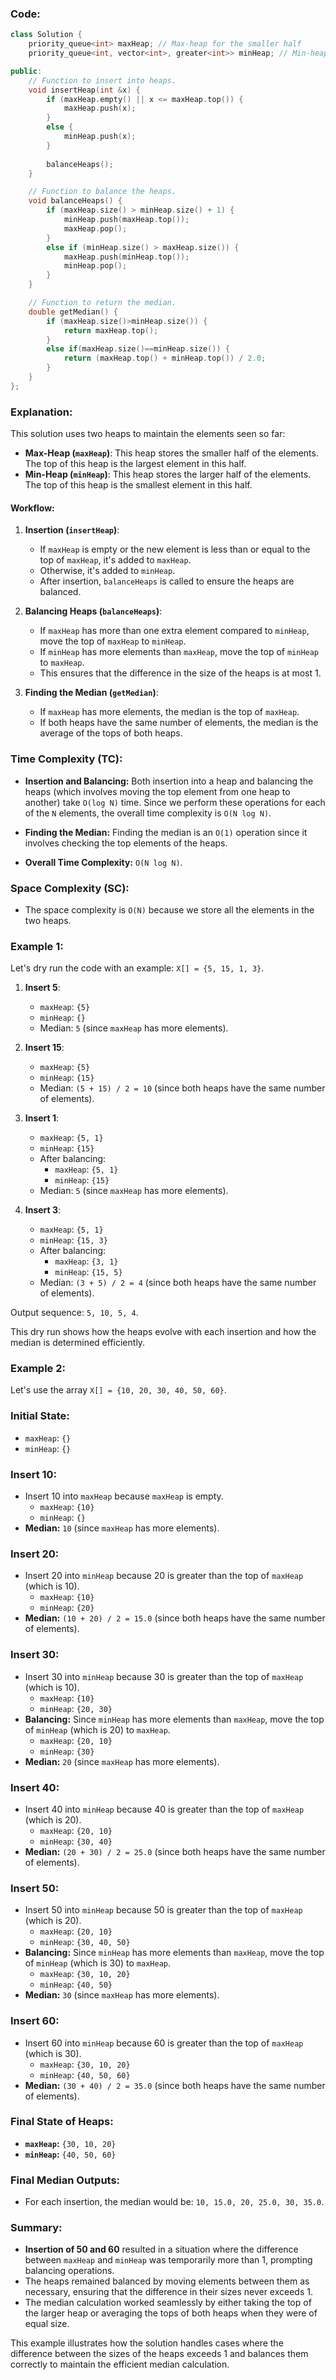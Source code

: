 ### Code:
```cpp
class Solution {
    priority_queue<int> maxHeap; // Max-heap for the smaller half
    priority_queue<int, vector<int>, greater<int>> minHeap; // Min-heap for the larger half

public:
    // Function to insert into heaps.
    void insertHeap(int &x) {
        if (maxHeap.empty() || x <= maxHeap.top()) {
            maxHeap.push(x);
        } 
        else {
            minHeap.push(x);
        }
        
        balanceHeaps();
    }

    // Function to balance the heaps.
    void balanceHeaps() {
        if (maxHeap.size() > minHeap.size() + 1) {
            minHeap.push(maxHeap.top());
            maxHeap.pop();
        } 
        else if (minHeap.size() > maxHeap.size()) {
            maxHeap.push(minHeap.top());
            minHeap.pop();
        }
    }

    // Function to return the median.
    double getMedian() {
        if (maxHeap.size()>minHeap.size()) {
            return maxHeap.top();
        } 
        else if(maxHeap.size()==minHeap.size()) {
            return (maxHeap.top() + minHeap.top()) / 2.0;
        }
    }
};
```

### Explanation:
This solution uses two heaps to maintain the elements seen so far:
- **Max-Heap (`maxHeap`)**: This heap stores the smaller half of the elements. The top of this heap is the largest element in this half.
- **Min-Heap (`minHeap`)**: This heap stores the larger half of the elements. The top of this heap is the smallest element in this half.

#### Workflow:
1. **Insertion (`insertHeap`)**:
   - If `maxHeap` is empty or the new element is less than or equal to the top of `maxHeap`, it's added to `maxHeap`.
   - Otherwise, it's added to `minHeap`.
   - After insertion, `balanceHeaps` is called to ensure the heaps are balanced.

2. **Balancing Heaps (`balanceHeaps`)**:
   - If `maxHeap` has more than one extra element compared to `minHeap`, move the top of `maxHeap` to `minHeap`.
   - If `minHeap` has more elements than `maxHeap`, move the top of `minHeap` to `maxHeap`.
   - This ensures that the difference in the size of the heaps is at most 1.

3. **Finding the Median (`getMedian`)**:
   - If `maxHeap` has more elements, the median is the top of `maxHeap`.
   - If both heaps have the same number of elements, the median is the average of the tops of both heaps.

### Time Complexity (TC):
- **Insertion and Balancing:** Both insertion into a heap and balancing the heaps (which involves moving the top element from one heap to another) take `O(log N)` time. Since we perform these operations for each of the `N` elements, the overall time complexity is `O(N log N)`.

- **Finding the Median:** Finding the median is an `O(1)` operation since it involves checking the top elements of the heaps.

- **Overall Time Complexity:** `O(N log N)`.

### Space Complexity (SC):
- The space complexity is `O(N)` because we store all the elements in the two heaps.

### Example 1:
Let's dry run the code with an example: `X[] = {5, 15, 1, 3}`.

1. **Insert 5**:
   - `maxHeap`: `{5}`
   - `minHeap`: `{}`
   - Median: `5` (since `maxHeap` has more elements).

2. **Insert 15**:
   - `maxHeap`: `{5}`
   - `minHeap`: `{15}`
   - Median: `(5 + 15) / 2 = 10` (since both heaps have the same number of elements).

3. **Insert 1**:
   - `maxHeap`: `{5, 1}`
   - `minHeap`: `{15}`
   - After balancing:
     - `maxHeap`: `{5, 1}`
     - `minHeap`: `{15}`
   - Median: `5` (since `maxHeap` has more elements).

4. **Insert 3**:
   - `maxHeap`: `{5, 1}`
   - `minHeap`: `{15, 3}`
   - After balancing:
     - `maxHeap`: `{3, 1}`
     - `minHeap`: `{15, 5}`
   - Median: `(3 + 5) / 2 = 4` (since both heaps have the same number of elements).

Output sequence: `5, 10, 5, 4`.

This dry run shows how the heaps evolve with each insertion and how the median is determined efficiently.


### Example 2:
Let's use the array `X[] = {10, 20, 30, 40, 50, 60}`.

### Initial State:
- `maxHeap`: `{}`
- `minHeap`: `{}`

### Insert 10:
- Insert 10 into `maxHeap` because `maxHeap` is empty.
  - `maxHeap`: `{10}`
  - `minHeap`: `{}`
- **Median:** `10` (since `maxHeap` has more elements).

### Insert 20:
- Insert 20 into `minHeap` because 20 is greater than the top of `maxHeap` (which is 10).
  - `maxHeap`: `{10}`
  - `minHeap`: `{20}`
- **Median:** `(10 + 20) / 2 = 15.0` (since both heaps have the same number of elements).

### Insert 30:
- Insert 30 into `minHeap` because 30 is greater than the top of `maxHeap` (which is 10).
  - `maxHeap`: `{10}`
  - `minHeap`: `{20, 30}`
- **Balancing:** Since `minHeap` has more elements than `maxHeap`, move the top of `minHeap` (which is 20) to `maxHeap`.
  - `maxHeap`: `{20, 10}`
  - `minHeap`: `{30}`
- **Median:** `20` (since `maxHeap` has more elements).

### Insert 40:
- Insert 40 into `minHeap` because 40 is greater than the top of `maxHeap` (which is 20).
  - `maxHeap`: `{20, 10}`
  - `minHeap`: `{30, 40}`
- **Median:** `(20 + 30) / 2 = 25.0` (since both heaps have the same number of elements).

### Insert 50:
- Insert 50 into `minHeap` because 50 is greater than the top of `maxHeap` (which is 20).
  - `maxHeap`: `{20, 10}`
  - `minHeap`: `{30, 40, 50}`
- **Balancing:** Since `minHeap` has more elements than `maxHeap`, move the top of `minHeap` (which is 30) to `maxHeap`.
  - `maxHeap`: `{30, 10, 20}`
  - `minHeap`: `{40, 50}`
- **Median:** `30` (since `maxHeap` has more elements).

### Insert 60:
- Insert 60 into `minHeap` because 60 is greater than the top of `maxHeap` (which is 30).
  - `maxHeap`: `{30, 10, 20}`
  - `minHeap`: `{40, 50, 60}`
- **Median:** `(30 + 40) / 2 = 35.0` (since both heaps have the same number of elements).

### Final State of Heaps:
- **`maxHeap`:** `{30, 10, 20}`
- **`minHeap`:** `{40, 50, 60}`

### Final Median Outputs:
- For each insertion, the median would be: `10, 15.0, 20, 25.0, 30, 35.0`.

### Summary:
- **Insertion of 50 and 60** resulted in a situation where the difference between `maxHeap` and `minHeap` was temporarily more than 1, prompting balancing operations.
- The heaps remained balanced by moving elements between them as necessary, ensuring that the difference in their sizes never exceeds 1.
- The median calculation worked seamlessly by either taking the top of the larger heap or averaging the tops of both heaps when they were of equal size.

This example illustrates how the solution handles cases where the difference between the sizes of the heaps exceeds 1 and balances them correctly to maintain the efficient median calculation.
